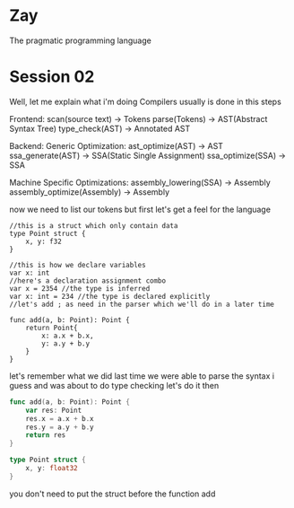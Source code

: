 # Zay
The pragmatic programming language

# Session 02

Well, let me explain what i'm doing
Compilers usually is done in this steps

Frontend:
scan(source text) -> Tokens
parse(Tokens) -> AST(Abstract Syntax Tree)
type_check(AST) -> Annotated AST

Backend:
Generic Optimization:
ast_optimize(AST) -> AST
ssa_generate(AST) -> SSA(Static Single Assignment)
ssa_optimize(SSA) -> SSA

Machine Specific Optimizations:
assembly_lowering(SSA) -> Assembly
assembly_optimize(Assembly) -> Assembly

now we need to list our tokens but first let's get a feel for the language

```
//this is a struct which only contain data
type Point struct {
	x, y: f32
}

//this is how we declare variables
var x: int
//here's a declaration assignment combo
var x = 2354 //the type is inferred
var x: int = 234 //the type is declared explicitly
//let's add ; as need in the parser which we'll do in a later time

func add(a, b: Point): Point {
	return Point{
		x: a.x + b.x,
		y: a.y + b.y
	}
}
```
let's remember what we did last time
we were able to parse the syntax i guess and was about to do type checking
let's do it then
```go
func add(a, b: Point): Point {
	var res: Point
	res.x = a.x + b.x
	res.y = a.y + b.y
	return res
}

type Point struct {
	x, y: float32
}
```
you don't need to put the struct before the function add